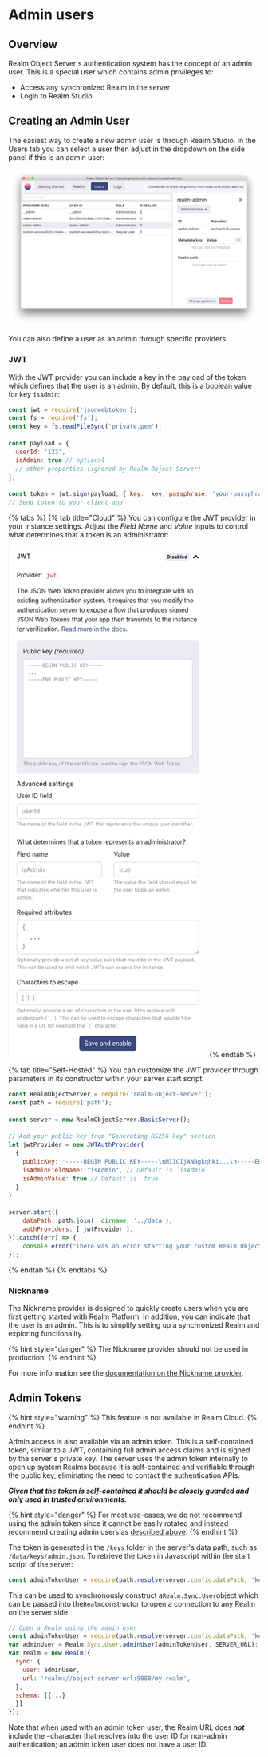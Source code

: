 # Admin users

## Overview

Realm Object Server's authentication system has the concept of an admin user. This is a special user which contains admin privileges to:

* Access any synchronized Realm in the server
* Login to Realm Studio

## Creating an Admin User

The easiest way to create a new admin user is through Realm Studio. In the Users tab you can select a user then adjust in the dropdown on the side panel if this is an admin user:

![](../../.gitbook/assets/screen-shot-2018-03-19-at-1.37.03-am.png)

You can also define a user as an admin through specific providers:

### JWT

With the JWT provider you can include a key in the payload of the token which defines that the user is an admin. By default, this is a boolean value for key `isAdmin`:

```javascript
const jwt = require('jsonwebtoken');
const fs = require('fs');
const key = fs.readFileSync('private.pem');

const payload = {
  userId: '123',
  isAdmin: true // optional
  // other properties (ignored by Realm Object Server)
};

const token = jwt.sign(payload, { key:  key, passphrase: 'your-passphrase' }, { algorithm: 'RS256'});
// Send token to your client app
```

{% tabs %}
{% tab title="Cloud" %}
You can configure the JWT provider in your instance settings. Adjust the _Field Name_ and _Value_ inputs to control what determines that a token is an administrator:

![](../../.gitbook/assets/image%20%284%29.png)
{% endtab %}

{% tab title="Self-Hosted" %}
You can customize the JWT provider through parameters in its constructor within your server start script:

```javascript
const RealmObjectServer = require('realm-object-server');
const path = require('path');

const server = new RealmObjectServer.BasicServer();

// Add your public key from "Generating RS256 key" section
let jwtProvider = new JWTAuthProvider(
  {
    publicKey: '-----BEGIN PUBLIC KEY-----\nMIICIjANBgkqhki...\n-----END PUBLIC KEY-----',
    isAdminFieldName: "isAdmin", // Default is `isAdmin`
    isAdminValue: true // Default is `true`
  }
)

server.start({
    dataPath: path.join(__dirname, '../data'),
    authProviders: [ jwtProvider ],
}).catch((err) => {
    console.error("There was an error starting your custom Realm Object Server", err);
});
```
{% endtab %}
{% endtabs %}

### Nickname

The Nickname provider is designed to quickly create users when you are first getting started with Realm Platform. In addition, you can indicate that the user is an admin. This is to simplify setting up a synchronized Realm and exploring functionality.

{% hint style="danger" %}
The Nickname provider should not be used in production.
{% endhint %}

For more information see the [documentation on the Nickname provider](authentication-providers.md#nickname).

## Admin Tokens

{% hint style="warning" %}
This feature is not available in Realm Cloud.
{% endhint %}

Admin access is also available via an admin token. This is a self-contained token, similar to a JWT, containing full admin access claims and is signed by the server's private key. The server uses the admin token internally to open up system Realms because it is self-contained and verifiable through the public key, eliminating the need to contact the authentication APIs.

_**Given that the token is self-contained it should be closely guarded and only used in trusted environments.**_

{% hint style="danger" %}
For most use-cases, we do not recommend using the admin token since it cannot be easily rotated and instead recommend creating admin users as [described above](admin-users.md#overview).
{% endhint %}

The token is generated in the `/keys` folder in the server's data path, such as `/data/keys/admin.json`. To retrieve the token in Javascript within the start script of the server:

```javascript
const adminTokenUser = require(path.resolve(server.config.dataPath, 'keys/admin.json')).ADMIN_TOKEN
```

This can be used to synchronously construct a`Realm.Sync.User`object which can be passed into the`Realm`constructor to open a connection to any Realm on the server side.

```javascript
// Open a Realm using the admin user
const adminTokenUser = require(path.resolve(server.config.dataPath, 'keys/admin.json')).ADMIN_TOKEN
var adminUser = Realm.Sync.User.adminUser(adminTokenUser, SERVER_URL);
var realm = new Realm({
  sync: {
    user: adminUser,
    url: 'realm://object-server-url:9080/my-realm',
  },
  schema: [{...}
  }]
});
```

Note that when used with an admin token user, the Realm URL does _**not**_ include the `~`character that resolves into the user ID for non-admin authentication; an admin token user does not have a user ID.

